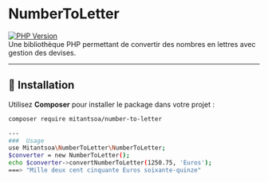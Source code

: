 # NumberToLetter

[![PHP Version](https://img.shields.io/badge/PHP-%3E=8.0-blue)](https://www.php.net/)  
Une bibliothèque PHP permettant de convertir des nombres en lettres avec gestion des devises.

---

## 🚀 Installation

Utilisez **Composer** pour installer le package dans votre projet :

```sh
composer require mitantsoa/number-to-letter

---
###  Usage
use Mitantsoa\NumberToLetter\NumberToLetter;
$converter = new NumberToLetter();
echo $converter->convertNumberToLetter(1250.75, 'Euros');
===> "Mille deux cent cinquante Euros soixante-quinze"
```
